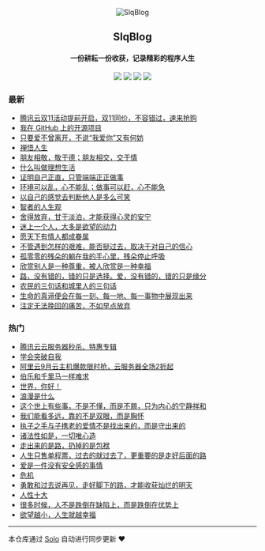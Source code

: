<p align="center"><img alt="SlqBlog" src="https://static.b3log.org/images/brand/solo-32.png"></p><h2 align="center">
SlqBlog
</h2>

<h4 align="center">一份耕耘一份收获，记录精彩的程序人生</h4>
<p align="center"><a title="SlqBlog" target="_blank" href="https://github.com/shaoleiqiang/solo-blog"><img src="https://img.shields.io/github/last-commit/shaoleiqiang/solo-blog.svg?style=flat-square&color=FF9900"></a>
<a title="GitHub repo size in bytes" target="_blank" href="https://github.com/shaoleiqiang/solo-blog"><img src="https://img.shields.io/github/repo-size/shaoleiqiang/solo-blog.svg?style=flat-square"></a>
<a title="Solo Version" target="_blank" href="https://github.com/b3log/solo/releases"><img src="https://img.shields.io/badge/solo-3.6.5-f1e05a.svg?style=flat-square&color=blueviolet"></a>
<a title="Hits" target="_blank" href="https://github.com/b3log/hits"><img src="https://hits.b3log.org/shaoleiqiang/solo-blog.svg"></a></p>

### 最新

* [腾讯云双11活动提前开启，双11同价，不容错过，速来抢购](http://solo.leiqiang.site/articles/2019/10/15/1571131573501.html)
* [我在 GitHub 上的开源项目](http://solo.leiqiang.site/my-github-repos)
* [只要爱不曾离开，不说“我爱你”又有何妨](http://solo.leiqiang.site/articles/2019/09/30/1569836817994.html)
* [禅悟人生](http://solo.leiqiang.site/articles/2019/09/30/1569836796776.html)
* [朋友相敬，敬于德；朋友相交，交于情](http://solo.leiqiang.site/articles/2019/09/30/1569836775838.html)
* [什么叫做理想生活](http://solo.leiqiang.site/articles/2019/09/30/1569836757558.html)
* [证明自己正直，只管端端正正做事](http://solo.leiqiang.site/articles/2019/09/30/1569836736506.html)
* [环境可以乱，心不能乱；做事可以赶，心不能急](http://solo.leiqiang.site/articles/2019/09/30/1569836718560.html)
* [以自己的感觉去判断他人是多么可笑](http://solo.leiqiang.site/articles/2019/09/30/1569836689838.html)
* [智者的人生观](http://solo.leiqiang.site/articles/2019/09/30/1569836667771.html)
* [舍得放弃，甘于淡泊，才能获得心灵的安宁](http://solo.leiqiang.site/articles/2019/09/30/1569836646019.html)
* [迷上一个人，大多是欲望的动力](http://solo.leiqiang.site/articles/2019/09/30/1569836620650.html)
* [愿天下有情人都成眷属](http://solo.leiqiang.site/articles/2019/09/30/1569836598670.html)
* [不管遇到怎样的艰难，能否挺过去，取决于对自己的信心](http://solo.leiqiang.site/articles/2019/09/30/1569836570898.html)
* [孤零零的残朵的躺在我的手心里，残朵停止呼吸](http://solo.leiqiang.site/articles/2019/09/30/1569836546599.html)
* [欣赏别人是一种尊重，被人欣赏是一种幸福](http://solo.leiqiang.site/articles/2019/09/30/1569836523814.html)
* [路，没有错的，错的只是选择。爱，没有错的，错的只是缘分](http://solo.leiqiang.site/articles/2019/09/30/1569836499552.html)
* [农民的三句话和城里人的三句话](http://solo.leiqiang.site/articles/2019/09/30/1569836475199.html)
* [生命的真谛便会在每一刻、每一地、每一事物中展现出来](http://solo.leiqiang.site/articles/2019/09/30/1569836432252.html)
* [注定无法挽回的痛苦，不如早点放弃](http://solo.leiqiang.site/articles/2019/09/30/1569836403185.html)

### 热门

* [腾讯云云服务器秒杀、特惠专辑](http://solo.leiqiang.site/articles/2019/09/29/1569750873413.html)
* [学会突破自我](http://solo.leiqiang.site/articles/2019/09/30/1569836026559.html)
* [阿里云9月云主机爆款限时抢，云服务器全场2折起](http://solo.leiqiang.site/articles/2019/09/29/1569761279300.html)
* [伯乐和千里马一样难求](http://solo.leiqiang.site/articles/2019/09/30/1569835995375.html)
* [世界，你好！](http://solo.leiqiang.site/hello-solo)
* [浪漫是什么](http://solo.leiqiang.site/articles/2019/09/30/1569836186753.html)
* [这个世上有些事，不是不懂，而是不屑，只为内心的宁静祥和](http://solo.leiqiang.site/articles/2019/09/30/1569835900196.html)
* [我们能看多远，靠的不是双眼，而是胸怀](http://solo.leiqiang.site/articles/2019/09/30/1569835930838.html)
* [执子之手与子携老的爱情不是找出来的，而是守出来的](http://solo.leiqiang.site/articles/2019/09/30/1569835868239.html)
* [诸法性如是，一切唯心造](http://solo.leiqiang.site/articles/2019/09/30/1569835966396.html)
* [走出来的是路，扔掉的是包袱](http://solo.leiqiang.site/articles/2019/09/30/1569836134828.html)
* [人生只售单程票，过去的就过去了，更重要的是走好后面的路](http://solo.leiqiang.site/articles/2019/09/30/1569836274394.html)
* [爱是一件没有安全感的事情](http://solo.leiqiang.site/articles/2019/09/30/1569835829199.html)
* [危机](http://solo.leiqiang.site/articles/2019/09/30/1569836107560.html)
* [勇敢和过去说再见，走好脚下的路，才能收获灿烂的明天](http://solo.leiqiang.site/articles/2019/09/30/1569836161273.html)
* [人性十大](http://solo.leiqiang.site/articles/2019/09/30/1569836218818.html)
* [很多时候，人不是跌倒在缺陷上，而是跌倒在优势上](http://solo.leiqiang.site/articles/2019/09/30/1569836246275.html)
* [欲望越小，人生就越幸福](http://solo.leiqiang.site/articles/2019/09/30/1569836303930.html)



---

本仓库通过 [Solo](https://github.com/b3log/solo) 自动进行同步更新 ❤️ 